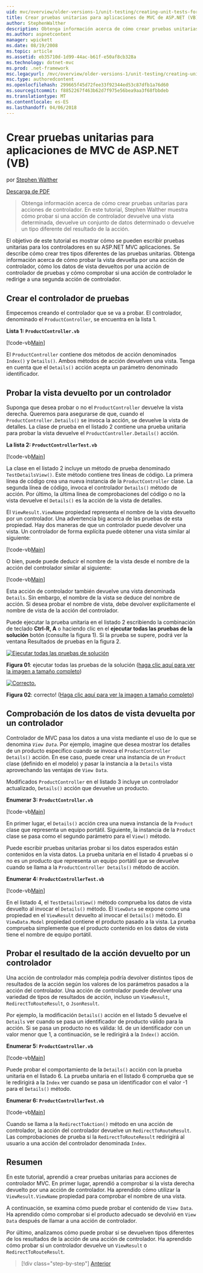 ```yaml
---
uid: mvc/overview/older-versions-1/unit-testing/creating-unit-tests-for-asp-net-mvc-applications-vb
title: Crear pruebas unitarias para aplicaciones de MVC de ASP.NET (VB) | Documentos de Microsoft
author: StephenWalther
description: Obtenga información acerca de cómo crear pruebas unitarias para acciones de controlador. En este tutorial, Stephen Walther muestra cómo probar si una acción de controlador devuelve un ParteI...
ms.author: aspnetcontent
manager: wpickett
ms.date: 08/19/2008
ms.topic: article
ms.assetid: eb35710d-1d99-44ac-b61f-e50af8cb328a
ms.technology: dotnet-mvc
ms.prod: .net-framework
msc.legacyurl: /mvc/overview/older-versions-1/unit-testing/creating-unit-tests-for-asp-net-mvc-applications-vb
msc.type: authoredcontent
ms.openlocfilehash: 299665f45d72fee33f92344ed53c87dfb1a76d60
ms.sourcegitcommit: f8852267f463b62d7f975e56bea9aa3f68fbbdeb
ms.translationtype: MT
ms.contentlocale: es-ES
ms.lasthandoff: 04/06/2018
---
```

<a name="creating-unit-tests-for-aspnet-mvc-applications-vb"></a>Crear pruebas unitarias para aplicaciones de MVC de ASP.NET (VB)
====================
por [Stephen Walther](https://github.com/StephenWalther)

[Descarga de PDF](http://download.microsoft.com/download/8/4/8/84843d8d-1575-426c-bcb5-9d0c42e51416/ASPNET_MVC_Tutorial_07_VB.pdf)

> Obtenga información acerca de cómo crear pruebas unitarias para acciones de controlador. En este tutorial, Stephen Walther muestra cómo probar si una acción de controlador devuelve una vista determinada, devuelve un conjunto de datos determinado o devuelve un tipo diferente del resultado de la acción.


El objetivo de este tutorial es mostrar cómo se pueden escribir pruebas unitarias para los controladores en su ASP.NET MVC aplicaciones. Se describe cómo crear tres tipos diferentes de las pruebas unitarias. Obtenga información acerca de cómo probar la vista devuelta por una acción de controlador, cómo los datos de vista devueltos por una acción de controlador de pruebas y cómo comprobar si una acción de controlador le redirige a una segunda acción de controlador.

## <a name="creating-the-controller-under-test"></a>Crear el controlador de pruebas

Empecemos creando el controlador que se va a probar. El controlador, denominado el `ProductController`, se encuentra en la lista 1.

**Lista 1: `ProductController.vb`**

[!code-vb[Main](creating-unit-tests-for-asp-net-mvc-applications-vb/samples/sample1.vb)]

El `ProductController` contiene dos métodos de acción denominados `Index()` y `Details()`. Ambos métodos de acción devuelven una vista. Tenga en cuenta que el `Details()` acción acepta un parámetro denominado identificador.

## <a name="testing-the-view-returned-by-a-controller"></a>Probar la vista devuelto por un controlador

Suponga que desea probar o no el `ProductController` devuelve la vista derecha. Queremos para asegurarse de que, cuando el `ProductController.Details()` se invoca la acción, se devuelve la vista de detalles. La clase de prueba en el listado 2 contiene una prueba unitaria para probar la vista devuelve el `ProductController.Details()` acción.

**La lista 2: `ProductControllerTest.vb`**

[!code-vb[Main](creating-unit-tests-for-asp-net-mvc-applications-vb/samples/sample2.vb)]

La clase en el listado 2 incluye un método de prueba denominado `TestDetailsView()`. Este método contiene tres líneas de código. La primera línea de código crea una nueva instancia de la `ProductController` clase. La segunda línea de código, invoca el controlador `Details()` método de acción. Por último, la última línea de comprobaciones del código o no la vista devuelve el `Details()` es la acción de la vista de detalles.

El `ViewResult.ViewName` propiedad representa el nombre de la vista devuelto por un controlador. Una advertencia big acerca de las pruebas de esta propiedad. Hay dos maneras de que un controlador puede devolver una vista. Un controlador de forma explícita puede obtener una vista similar al siguiente:

[!code-vb[Main](creating-unit-tests-for-asp-net-mvc-applications-vb/samples/sample3.vb)]

O bien, puede puede deducir el nombre de la vista desde el nombre de la acción del controlador similar al siguiente:

[!code-vb[Main](creating-unit-tests-for-asp-net-mvc-applications-vb/samples/sample4.vb)]

Esta acción de controlador también devuelve una vista denominada `Details`. Sin embargo, el nombre de la vista se deduce del nombre de acción. Si desea probar el nombre de vista, debe devolver explícitamente el nombre de vista de la acción del controlador.

Puede ejecutar la prueba unitaria en el listado 2 escribiendo la combinación de teclado **Ctrl-R, A** o haciendo clic en el **ejecutar todas las pruebas de la solución** botón (consulte la figura 1). Si la prueba se supere, podrá ver la ventana Resultados de pruebas en la figura 2.


[![Ejecutar todas las pruebas de solución](creating-unit-tests-for-asp-net-mvc-applications-vb/_static/image2.png)](creating-unit-tests-for-asp-net-mvc-applications-vb/_static/image1.png)

**Figura 01**: ejecutar todas las pruebas de la solución ([haga clic aquí para ver la imagen a tamaño completo](creating-unit-tests-for-asp-net-mvc-applications-vb/_static/image3.png))


[![Correcto.](creating-unit-tests-for-asp-net-mvc-applications-vb/_static/image5.png)](creating-unit-tests-for-asp-net-mvc-applications-vb/_static/image4.png)

**Figura 02**: correcto! ([Haga clic aquí para ver la imagen a tamaño completo](creating-unit-tests-for-asp-net-mvc-applications-vb/_static/image6.png))


## <a name="testing-the-view-data-returned-by-a-controller"></a>Comprobación de los datos de vista devuelta por un controlador

Controlador de MVC pasa los datos a una vista mediante el uso de lo que se denomina *`View Data`*. Por ejemplo, imagine que desea mostrar los detalles de un producto específico cuando se invoca el `ProductController Details()` acción. En ese caso, puede crear una instancia de un `Product` clase (definido en el modelo) y pasar la instancia a la `Details` vista aprovechando las ventajas de `View Data`.

Modificados `ProductController` en el listado 3 incluye un controlador actualizado, `Details()` acción que devuelve un producto.

**Enumerar 3: `ProductController.vb`**

[!code-vb[Main](creating-unit-tests-for-asp-net-mvc-applications-vb/samples/sample5.vb)]

En primer lugar, el `Details()` acción crea una nueva instancia de la `Product` clase que representa un equipo portátil. Siguiente, la instancia de la `Product` clase se pasa como el segundo parámetro para el `View()` método.

Puede escribir pruebas unitarias probar si los datos esperados están contenidos en la vista datos. La prueba unitaria en el listado 4 pruebas si o no es un producto que representa un equipo portátil que se devuelve cuando se llama a la `ProductController Details()` método de acción.

**Enumerar 4: `ProductControllerTest.vb`**

[!code-vb[Main](creating-unit-tests-for-asp-net-mvc-applications-vb/samples/sample6.vb)]

En el listado 4, el `TestDetailsView()` método comprueba los datos de vista devuelto al invocar el `Details()` método. El `ViewData` se expone como una propiedad en el `ViewResult` devuelto al invocar el `Details()` método. El `ViewData.Model` propiedad contiene el producto pasado a la vista. La prueba comprueba simplemente que el producto contenido en los datos de vista tiene el nombre de equipo portátil.

## <a name="testing-the-action-result-returned-by-a-controller"></a>Probar el resultado de la acción devuelto por un controlador

Una acción de controlador más compleja podría devolver distintos tipos de resultados de la acción según los valores de los parámetros pasados a la acción del controlador. Una acción de controlador puede devolver una variedad de tipos de resultados de acción, incluso un `ViewResult`, `RedirectToRouteResult`, o `JsonResult`.

Por ejemplo, la modificación `Details()` acción en el listado 5 devuelve el `Details` ver cuando se pasa un identificador de producto válido para la acción. Si se pasa un producto no es válida: Id. de un identificador con un valor menor que 1, a continuación, se le redirigirá a la `Index()` acción.

**Enumerar 5: `ProductController.vb`**

[!code-vb[Main](creating-unit-tests-for-asp-net-mvc-applications-vb/samples/sample7.vb)]

Puede probar el comportamiento de la `Details()` acción con la prueba unitaria en el listado 6. La prueba unitaria en el listado 6 comprueba que se le redirigirá a la `Index` ver cuando se pasa un identificador con el valor -1 para el `Details()` método.

**Enumerar 6: `ProductControllerTest.vb`**

[!code-vb[Main](creating-unit-tests-for-asp-net-mvc-applications-vb/samples/sample8.vb)]

Cuando se llama a la `RedirectToAction()` método en una acción de controlador, la acción del controlador devuelve un `RedirectToRouteResult`. Las comprobaciones de prueba si la `RedirectToRouteResult` redirigirá al usuario a una acción del controlador denominada `Index`.

## <a name="summary"></a>Resumen

En este tutorial, aprendió a crear pruebas unitarias para acciones de controlador MVC. En primer lugar, aprendió a comprobar si la vista derecha devuelto por una acción de controlador. Ha aprendido cómo utilizar la `ViewResult.ViewName` propiedad para comprobar el nombre de una vista.

A continuación, se examina cómo puede probar el contenido de `View Data`. Ha aprendido cómo comprobar si el producto adecuado se devolvió en `View Data` después de llamar a una acción de controlador.

Por último, analizamos cómo puede probar si se devuelven tipos diferentes de los resultados de la acción de una acción de controlador. Ha aprendido cómo probar si un controlador devuelve un `ViewResult` o `RedirectToRouteResult`.

> [!div class="step-by-step"]
> [Anterior](creating-unit-tests-for-asp-net-mvc-applications-cs.md)
